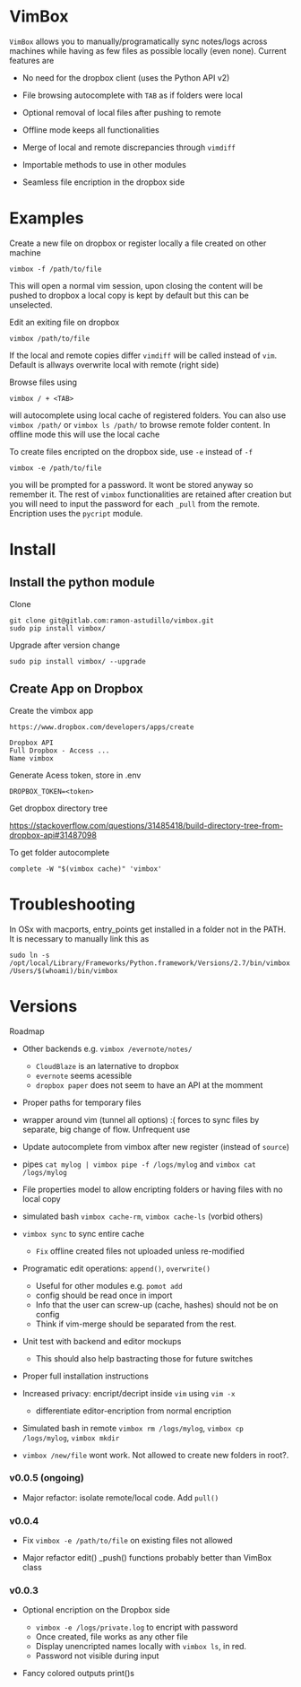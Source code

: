 VimBox
======

`VimBox` allows you to manually/programatically sync notes/logs across machines
while having as few files as possible locally (even none). Current features are

* No need for the dropbox client (uses the Python API v2)

* File browsing autocomplete with `TAB` as if folders were local

* Optional removal of local files after pushing to remote

* Offline mode keeps all functionalities

* Merge of local and remote discrepancies through `vimdiff`

* Importable methods to use in other modules

* Seamless file encription in the dropbox side

# Examples

Create a new file on dropbox or register locally a file created on other
machine

    vimbox -f /path/to/file

This will open a normal vim session, upon closing the content will be pushed to
dropbox a local copy is kept by default but this can be unselected.

Edit an exiting file on dropbox

    vimbox /path/to/file

If the local and remote copies differ `vimdiff` will be called instead of
`vim`. Default is allways overwrite local with remote (right side)

Browse files using

    vimbox / + <TAB>

will autocomplete using local cache of registered folders. You can also use
`vimbox /path/` or `vimbox ls /path/` to browse remote folder content. In
offline mode this will use the local cache

To create files encripted on the dropbox side, use `-e` instead of `-f`

    vimbox -e /path/to/file

you will be prompted for a password. It wont be stored anyway so remember it. 
The rest of `vimbox` functionalities are retained after creation but you will
need to input the password for each `_pull` from the remote. Encription uses
the `pycript` module.

# Install

## Install the python module

Clone

    git clone git@gitlab.com:ramon-astudillo/vimbox.git
    sudo pip install vimbox/

Upgrade after version change

    sudo pip install vimbox/ --upgrade

## Create App on Dropbox

Create the vimbox app

    https://www.dropbox.com/developers/apps/create

    Dropbox API
    Full Dropbox - Access ...
    Name vimbox

Generate Acess token, store in .env

    DROPBOX_TOKEN=<token>

Get dropbox directory tree

https://stackoverflow.com/questions/31485418/build-directory-tree-from-dropbox-api#31487098

To get folder autocomplete

    complete -W "$(vimbox cache)" 'vimbox'

# Troubleshooting

In OSx with macports, entry_points get installed in a folder not in the PATH.
It is necessary to manually link this as

    sudo ln -s /opt/local/Library/Frameworks/Python.framework/Versions/2.7/bin/vimbox /Users/$(whoami)/bin/vimbox

# Versions

Roadmap

* Other backends e.g. `vimbox /evernote/notes/`
    - `CloudBlaze` is an laternative to dropbox
    - `evernote` seems acessible
    - `dropbox paper` does not seem to have an API at the momment

* Proper paths for temporary files

* wrapper around vim (tunnel all options)
    :( forces to sync files by separate, big change of flow. Unfrequent use

* Update autocomplete from vimbox after new register (instead of `source`)

* pipes `cat mylog | vimbox pipe -f /logs/mylog` and `vimbox cat /logs/mylog`

* File properties model to allow encripting folders or having files with no
  local copy

* simulated bash `vimbox cache-rm`, `vimbox cache-ls` (vorbid others)

* `vimbox sync` to sync entire cache
    - `Fix` offline created files not uploaded unless re-modified

* Programatic edit operations: `append()`, `overwrite()`
    - Useful for other modules e.g. `pomot add`
    - config should be read once in import
    - Info that the user can screw-up (cache, hashes) should not be on config
    - Think if vim-merge should be separated from the rest.

* Unit test with backend and editor mockups
    - This should also help bastracting those for future switches

* Proper full installation instructions

* Increased privacy: encript/decript inside `vim` using `vim -x`
    - differentiate editor-encription from normal encription

* Simulated bash in remote `vimbox rm /logs/mylog`, `vimbox cp /logs/mylog`,
  `vimbox mkdir`

* `vimbox /new/file` wont work. Not allowed to create new folders in root?.

### v0.0.5 (ongoing)

* Major refactor: isolate remote/local code. Add `pull()`

### v0.0.4

* Fix `vimbox -e /path/to/file` on existing files not allowed

* Major refactor edit() _push() functions probably better than VimBox class 

### v0.0.3

* Optional encription on the Dropbox side
    - `vimbox -e /logs/private.log` to encript with password
    - Once created, file works as any other file
    - Display unencripted names locally with `vimbox ls`, in red.
    - Password not visible during input

* Fancy colored outputs print()s
